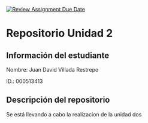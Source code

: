[![Review Assignment Due Date](https://classroom.github.com/assets/deadline-readme-button-22041afd0340ce965d47ae6ef1cefeee28c7c493a6346c4f15d667ab976d596c.svg)](https://classroom.github.com/a/1ZoG1vmu)
# Repositorio Unidad 2 #
## Información del estudiante
Nombre: Juan David Villada Restrepo 


ID.:  000513413


## Descripción del repositorio
Se está llevando a cabo la realizacion de la unidad dos 
